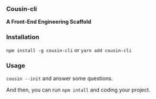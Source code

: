 ### Cousin-cli

**A Front-End  Engineering Scaffold**



### Installation

`npm install -g cousin-cli` or `yarn add cousin-cli`



### Usage

`cousin --init` and answer some questions. 



And then, you can run `npm intall` and coding your project.